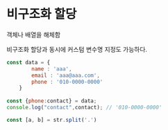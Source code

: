 # 비구조화 할당

객체나 배열을 해체함

비구조화 할당과 동시에 커스텀 변수명 지정도 가능하다. 

```javascript
const data = {
		name : 'aaa',
		email : 'aaa@aaa.com',
		phone : '010-0000-0000'
	}
	
const {phone:contact} = data;
console.log("contact",contact); // '010-0000-0000'
```



```javascript
const [a, b] = str.split('.')
```

